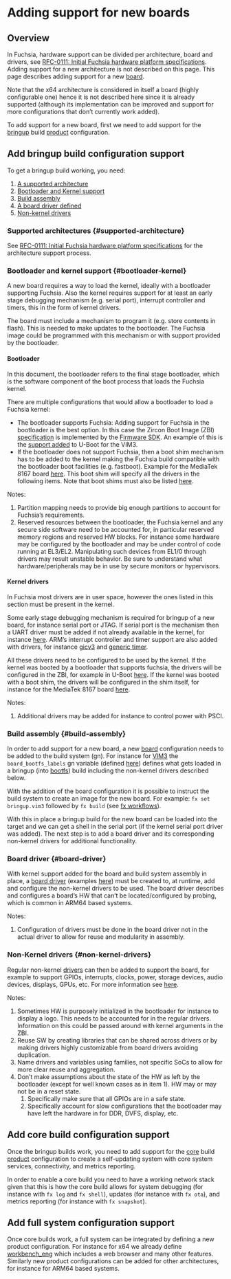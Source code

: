 # Adding support for new boards

## Overview

In Fuchsia, hardware support can be divided per architecture, board and drivers, see [RFC-0111:
Initial Fuchsia hardware platform specifications][rfc-0111]. Adding support for a new architecture
is not described on this page. This page describes adding support for a new
[board](/docs/glossary/README.md#board).

Note that the x64 architecture is considered in itself a board (highly configurable one)
hence it is not described here since it is already supported (although its implementation can be
improved and support for more configurations that don’t currently work added).

To add support for a new board, first we need to add support for the
[bringup](https://fuchsia.googlesource.com/fuchsia/+/main/products/bringup.gni) build
[product](https://fuchsia.googlesource.com/fuchsia/+/main/products/README.md) configuration.

## Add bringup build configuration support

To get a bringup build working, you need:

1. [A supported architecture](#supported-architecture)
1. [Bootloader and Kernel support](#bootloader-kernel)
1. [Build assembly](#build-assembly)
1. [A board driver defined](#board-driver)
1. [Non-kernel drivers](#non-kernel-drivers)

### Supported architectures {#supported-architecture}

See [RFC-0111: Initial Fuchsia hardware platform specifications][rfc-0111] for the architecture
support process.

### Bootloader and kernel support {#bootloader-kernel}

A new board requires a way to load the kernel, ideally with a bootloader supporting Fuchsia. Also
the kernel requires support for at least an early stage debugging mechanism (e.g. serial port),
interrupt controller and timers, this in the form of kernel drivers.

The board must include a mechanism to program it (e.g. store contents in flash). This is needed to
make updates to the bootloader. The Fuchsia image could be programmed with this mechanism or with
support provided by the bootloader.

#### Bootloader

In this document, the bootloader refers to the final stage bootloader, which is the software component of the boot process that loads the Fuchsia kernel.

There are multiple configurations that would allow a bootloader to load a Fuchsia kernel:

*  The bootloader supports Fuchsia: Adding support for Fuchsia in the bootloader is the best
   option. In this case the Zircon Boot Image (ZBI)
   [specification](https://fuchsia.googlesource.com/fuchsia/+/main/sdk/lib/zbi-format/include/lib/zbi-format/zbi.h)
   is implemented by the [Firmware
   SDK](https://fuchsia.googlesource.com/fuchsia/+/main/src/firmware/README.md). An example of this
   is the [support added](https://third-party-mirror.googlesource.com/u-boot/+log/refs/heads/vim3)
   to U-Boot for the VIM3.
*  If the bootloader does not support Fuchsia, then a boot shim mechanism has to be added to the
   kernel making the Fuchsia build compatible with the bootloader boot facilities (e.g. fastboot).
   Example for the MediaTek 8167 board
   [here](https://fuchsia.googlesource.com/fuchsia/+/291c26919aa033c472717699cc957b5c8c138bca%5E%21/#F3).
   This boot shim will specify all the drivers in the following items. Note that boot shims must also
   be listed
   [here](https://fuchsia.googlesource.com/fuchsia/+/737dd45d7674dfa8941a865710d2ac2c72aa336c/zircon/kernel/target/arm64/boot-shim/BUILD.gn#118).

Notes:

1. Partition mapping needs to provide big enough partitions to account for Fuchsia’s requirements.
1. Reserved resources between the bootloader, the Fuchsia kernel and any secure side software need
   to be accounted for, in particular reserved memory regions and reserved HW blocks. For instance
   some hardware may be configured by the bootloader and may be under control of code running at
   EL3/EL2. Manipulating such devices from EL1/0 through drivers may result unstable behavior. Be
   sure to understand what hardware/peripherals may be in use by secure monitors or hypervisors.

#### Kernel drivers

In Fuchsia most drivers are in user space, however the ones listed in this section must be present
in the kernel.

Some early stage debugging mechanism is required for bringup of a new board, for instance serial
port or JTAG. If serial port is the mechanism then a UART driver must be added if not already
available in the kernel, for instance
[here](https://fuchsia.googlesource.com/fuchsia/+/main/zircon/kernel/dev/uart/dw8250). ARM’s interrupt
controller and timer support are also added with drivers, for instance
[gicv3](https://fuchsia.googlesource.com/fuchsia/+/main/zircon/kernel/dev/interrupt/arm_gic/v3/) and
[generic timer](https://fuchsia.googlesource.com/fuchsia/+/main/zircon/kernel/dev/timer/arm_generic/).

All these drivers need to be configured to be used by the kernel. If the kernel was booted by a
bootloader that supports fuchsia, the drivers will be configured in the ZBI, for example in U-Boot
[here](https://third-party-mirror.googlesource.com/u-boot/+/0f7b78a526a42235d0edfcfd17290c545b5d80c3/board/khadas/kvim3/zircon.c#551). If
the kernel was booted with a boot shim, the drivers will be configured in the shim itself, for
instance for the MediaTek 8167 board
[here](https://fuchsia.googlesource.com/fuchsia/+/5ddb969fbe644c34c7391e58733e50e2f16cc3f6/zircon/kernel/target/arm64/board/mt8167s_ref/boot-shim-config.h#115).

Notes:

1. Additional drivers may be added for instance to control power with PSCI.

### Build assembly {#build-assembly}

In order to add support for a new board, a new
[board](https://fuchsia.googlesource.com/fuchsia/+/main/boards/) configuration needs to be added to
the build system (gn). For instance for
[VIM3](https://fuchsia.googlesource.com/fuchsia/+/main/boards/vim3.gni) the `board_bootfs_labels` gn variable
(defined [here](https://cs.opensource.google/fuchsia/fuchsia/+/main:build/board.gni)) defines what
gets loaded in a bringup (into [bootfs][glossary.bootfs]) build including the
non-kernel drivers described below.

With the addition of the board configuration it is possible to instruct the build system to create
an image for the new board. For example: `fx set bringup.vim3` followed by `fx build` (see [fx
workflows][fx]).

With this in place a bringup build for the new board can be loaded into the target and we can get a
shell in the serial port (if the kernel serial port driver was added). The next step is to add a
board driver and its corresponding non-kernel drivers for additional functionality.

### Board driver {#board-driver}

With kernel support added for the board and build system assembly in place, a
[board driver](/docs/glossary/README.md#board-driver) (examples
[here](https://fuchsia.googlesource.com/fuchsia/+/main/src/devices/board/drivers/)) must be created
to, at runtime, add and configure the non-kernel drivers to be used. The board driver describes and
configures a board’s HW that can’t be located/configured by probing, which is common in ARM64 based
systems.

Notes:

1. Configuration of drivers must be done in the board driver not in the actual driver to allow for
   reuse and modularity in assembly.

### Non-Kernel drivers {#non-kernel-drivers}

Regular non-kernel [drivers][glossary.driver] can then be added to support the board, for example
to support GPIOs, interrupts, clocks, power, storage devices, audio devices, displays, GPUs,
etc. For more information see [here][driver-development].

Notes:

1. Sometimes HW is purposely initialized in the bootloader for instance to display a logo. This
   needs to be accounted for in the regular drivers. Information on this could be passed around with
   kernel arguments in the ZBI.
1. Reuse SW by creating libraries that can be shared across drivers or by making drivers highly
   customizable from board drivers avoiding duplication.
1. Name drivers and variables using families, not specific SoCs to allow for more clear reuse and
   aggregation.
1. Don’t make assumptions about the state of the HW as left by the bootloader (except for well known
   cases as in item 1). HW may or may not be in a reset state.
    1. Specifically make sure that all GPIOs are in a safe state.
    1. Specifically account for slow configurations that the bootloader may have left the hardware
       in for DDR, DVFS, display, etc.

## Add core build configuration support

Once the bringup builds work, you need to add support for the
[core](https://fuchsia.googlesource.com/fuchsia/+/main/products/core.gni) build
[product](https://fuchsia.googlesource.com/fuchsia/+/main/products/README.md) configuration to
create a self-updating system with core system services, connectivity, and metrics reporting.

In order to enable a core build you need to have a working network stack given that this is how the
core build allows for system debugging (for instance with `fx log` and `fx shell`), updates (for
instance with `fx ota`), and metrics reporting (for instance with `fx snapshot`).

## Add full system configuration support

Once core builds work, a full system can be integrated by defining a new product configuration. For
instance for x64 we already define
[workbench_eng](https://fuchsia.googlesource.com/fuchsia/+/main/products/workbench_eng.gni) which
includes a web browser and many other features. Similarly new product configurations can be added
for other architectures, for instance for ARM64 based systems.

<!-- xrefs -->
[glossary.bootfs]: /docs/glossary#bootfs
[glossary.driver]: /docs/glossary#driver
[fx]: /docs/development/build/fx.md
[driver-development]: /docs/development/drivers/developer_guide/driver-development.md
[rfc-0111]: /docs/contribute/governance/rfcs/0111_fuchsia_hardware_specifications.md
